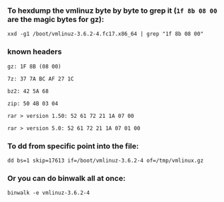 [//]: # (tags: xxd hexdump reverse reversing binwalk magicbytes)

### To hexdump the vmlinuz byte by byte to grep it (`1f 8b 08 00` are the magic bytes for gz):

`xxd -g1 /boot/vmlinuz-3.6.2-4.fc17.x86_64 | grep "1f 8b 08 00"`

### known headers
```
gz: 1F 8B (08 00)

7z: 37 7A BC AF 27 1C

bz2: 42 5A 68

zip: 50 4B 03 04

rar > version 1.50: 52 61 72 21 1A 07 00

rar > version 5.0: 52 61 72 21 1A 07 01 00
```

### To dd from specific point into the file:
`dd bs=1 skip=17613 if=/boot/vmlinuz-3.6.2-4 of=/tmp/vmlinux.gz`

### Or you can do binwalk all at once:
`binwalk -e vmlinuz-3.6.2-4`